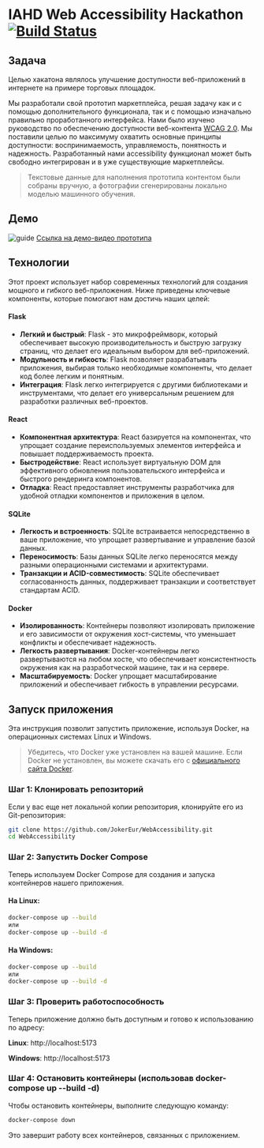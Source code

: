 # IAHD Web Accessibility Hackathon [![Build Status](https://travis-ci.org/joemccann/dillinger.svg?branch=master)](https://travis-ci.org/joemccann/dillinger)

## Задача
Целью хакатона являлось улучшение доступности веб-приложений в интернете на примере торговых площадок.

Мы разработали свой прототип маркетплейса, решая задачу как и с помощью дополнительного функционала, так и с помощью изначально правильно проработанного интерфейса. Нами было изучено руководство по обеспечению доступности веб-контента [WCAG 2.0](http://www.w3.org/TR/WCAG20/). Мы поставили целью по максимуму охватить основные принципы доступности: воспринимаемость, управляемость, понятность и надежность. Разработанный нами accessibility функционал может быть свободно интегрирован и в уже существующие маркетплейсы.

>Текстовые данные для наполнения прототипа контентом были собраны вручную, а фотографии сгенерированы локально моделью машинного обучения.

## Демо
![guide](https://github.com/JokerEur/WebAccessibility/assets/31983366/cc5ba58c-a908-40d8-9db2-c2509f1f742c)
[Ссылка на демо-видео прототипа](https://drive.google.com/file/d/1rIUbims1dzlzeDi3ESrsX6Ff2huoVPU1/view?usp=sharing)

## Технологии 

Этот проект использует набор современных технологий для создания мощного и гибкого веб-приложения. Ниже приведены ключевые компоненты, которые помогают нам достичь наших целей:

#### Flask

- **Легкий и быстрый**: Flask - это микрофреймворк, который обеспечивает высокую производительность и быструю загрузку страниц, что делает его идеальным выбором для веб-приложений.
- **Модульность и гибкость**: Flask позволяет разрабатывать приложения, выбирая только необходимые компоненты, что делает код более легким и понятным.
- **Интеграция**: Flask легко интегрируется с другими библиотеками и инструментами, что делает его универсальным решением для разработки различных веб-проектов.
#### React

- **Компонентная архитектура**: React базируется на компонентах, что упрощает создание переиспользуемых элементов интерфейса и повышает поддерживаемость проекта.
- **Быстродействие**: React использует виртуальную DOM для эффективного обновления пользовательского интерфейса и быстрого рендеринга компонентов.
- **Отладка**: React предоставляет инструменты разработчика для удобной отладки компонентов и приложения в целом.
#### SQLite

- **Легкость и встроенность**: SQLite встраивается непосредственно в ваше приложение, что упрощает развертывание и управление базой данных.
- **Переносимость**: Базы данных SQLite легко переносятся между разными операционными системами и архитектурами.
- **Транзакции и ACID-совместимость**: SQLite обеспечивает согласованность данных, поддерживает транзакции и соответствует стандартам ACID.

#### Docker

- **Изолированность**: Контейнеры позволяют изолировать приложение и его зависимости от окружения хост-системы, что уменьшает конфликты и обеспечивает надежность.
- **Легкость развертывания**: Docker-контейнеры легко развертываются на любом хосте, что обеспечивает консистентность окружения как на разработческой машине, так и на сервере.
- **Масштабируемость**: Docker упрощает масштабирование приложений и обеспечивает гибкость в управлении ресурсами.

## Запуск приложения
Эта инструкция позволит запустить приложение, используя Docker, на операционных системах Linux и Windows.

> Убедитесь, что Docker уже установлен на вашей машине. Если Docker не установлен, вы можете скачать его с [официального сайта Docker](https://www.docker.com/get-started/).

### Шаг 1: Клонировать репозиторий
Если у вас еще нет локальной копии репозитория, клонируйте его из Git-репозитория:

```bash
git clone https://github.com/JokerEur/WebAccessibility.git
cd WebAccessibility
```
### Шаг 2: Запустить Docker Compose
Теперь используем Docker Compose для создания и запуска контейнеров нашего приложения.

#### На Linux:
```bash
docker-compose up --build
или  
docker-compose up --build -d
```

#### На Windows:
```bash
docker-compose up --build 
или  
docker-compose up --build -d
```
### Шаг 3: Проверить работоспособность
Теперь приложение должно быть доступным и готово к использованию по адресу:

**Linux**: 
http://localhost:5173

**Windows**: 
http://localhost:5173

### Шаг 4: Остановить контейнеры (использовав docker-compose up --build -d)
Чтобы остановить контейнеры, выполните следующую команду:

```bash
docker-compose down
```
Это завершит работу всех контейнеров, связанных с приложением.
